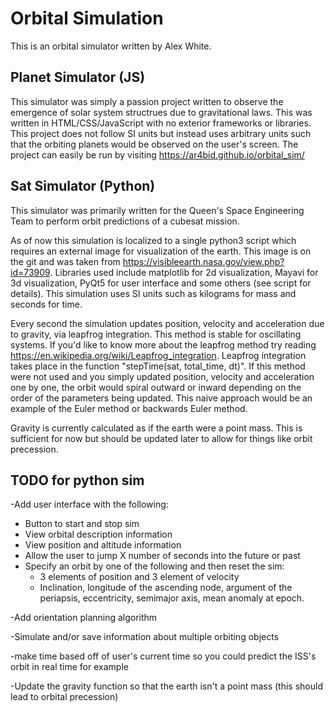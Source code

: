 # Orbital Simulation

This is an orbital simulator written by Alex White.

## Planet Simulator (JS)

This simulator was simply a passion project written to observe the emergence of solar system structrues due to gravitational laws. This was written in HTML/CSS/JavaScript with no exterior frameworks or libraries. This project does not follow SI units but instead uses arbitrary units such that the orbiting planets would be observed on the user's screen. The project can easily be run by visiting https://ar4bid.github.io/orbital_sim/   

## Sat Simulator (Python)

This simulator was primarily written for the Queen's Space Engineering Team to perform orbit predictions of a cubesat mission.

As of now this simulation is localized to a single python3 script which requires an external image for visualization of the earth. This image is on the git and was taken from https://visibleearth.nasa.gov/view.php?id=73909. Libraries used include matplotlib for 2d visualization, Mayavi for 3d visualization, PyQt5 for user interface and some others (see script for details). This simulation uses SI units such as kilograms for mass and seconds for time. 

Every second the simulation updates position, velocity and acceleration due to gravity, via leapfrog integration. This method is stable for oscillating systems. If you'd like to know more about the leapfrog method try reading https://en.wikipedia.org/wiki/Leapfrog_integration. Leapfrog integration takes place in the function "stepTime(sat, total_time, dt)". If this method were not used and you simply updated position, velocity and acceleration one by one, the orbit would spiral outward or inward depending on the order of the parameters being updated. This naive approach would be an example of the Euler method or backwards Euler method.

Gravity is currently calculated as if the earth were a point mass. This is sufficient for now but should be updated later to allow for things like orbit precession. 

## TODO for python sim

-Add user interface with the following:
  * Button to start and stop sim
  * View orbital description information
  * View position and altitude information
  * Allow the user to jump X number of seconds into the future or past
  * Specify an orbit by one of the following and then reset the sim:
    * 3 elements of position and 3 element of velocity
    * Inclination, longitude of the ascending node, argument of the periapsis, eccentricity, semimajor axis, mean anomaly at epoch.
  
-Add orientation planning algorithm

-Simulate and/or save information about multiple orbiting objects

-make time based off of user's current time so you could predict the ISS's orbit in real time for example

-Update the gravity function so that the earth isn't a point mass (this should lead to orbital precession)


